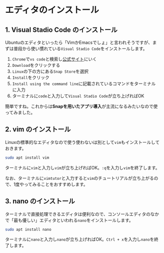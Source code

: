 # エディタのインストール

## 1. Visual Stadio Code のインストール

Ubuntuのエディタといったら「VimかEmacsでしょ」と言われそうですが、まずは普段から使い慣れている`Visual Stadio Code`をインストールします。

1. `Chrome`で`vs code`と検索し[公式サイト](https://code.visualstudio.com/)にいく
1. `Download`をクリックする
1. `Linux`の下の方にある`Snap Store`を選択
1. `Install`をクリック
1. `Install using the command line`に記載されているコマンドをターミナルに入力
1. ターミナルに`code`と入力して`Visual Stadio Code`が立ち上げればOK

簡単ですね。これからは**Snapを用いたアプリ導入**が主流になるみたいなので使ってみました。

## 2. vim のインストール

Linuxの標準的なエディタなので使う使わないは別として`vim`もインストールしておきます。

```bash
sudo apt install vim
```

ターミナルに`vim`と入力し`vim`が立ち上げればOK。`:q`を入力し`vim`を終了します。

なお、ターミナルに`vimtutor`と入力すると`vim`のチュートリアルが立ち上がるので、1度やってみることをおすすめします。

## 3. nano のインストール

ターミナルで直接処理できるエディタは便利なので、コンソールエディタのなかで「最も優しい」エディタといわれる`nano`をインストールします。

```bash
sudo apt install nano
```

ターミナルに`nano`と入力し`nano`が立ち上げればOK。`Ctrl + x`を入力し`nano`を終了します。
